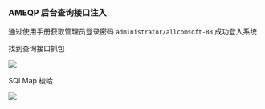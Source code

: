 ### AMEQP 后台查询接口注入

通过使用手册获取管理员登录密码 `administrator/allcomsoft-88` 成功登入系统

找到查询接口抓包

![](https://pic1.imgdb.cn/item/68ae1d3b58cb8da5c85327ef.png)

SQLMap 梭哈

![](https://pic1.imgdb.cn/item/68ae1d9e58cb8da5c85327f3.png)